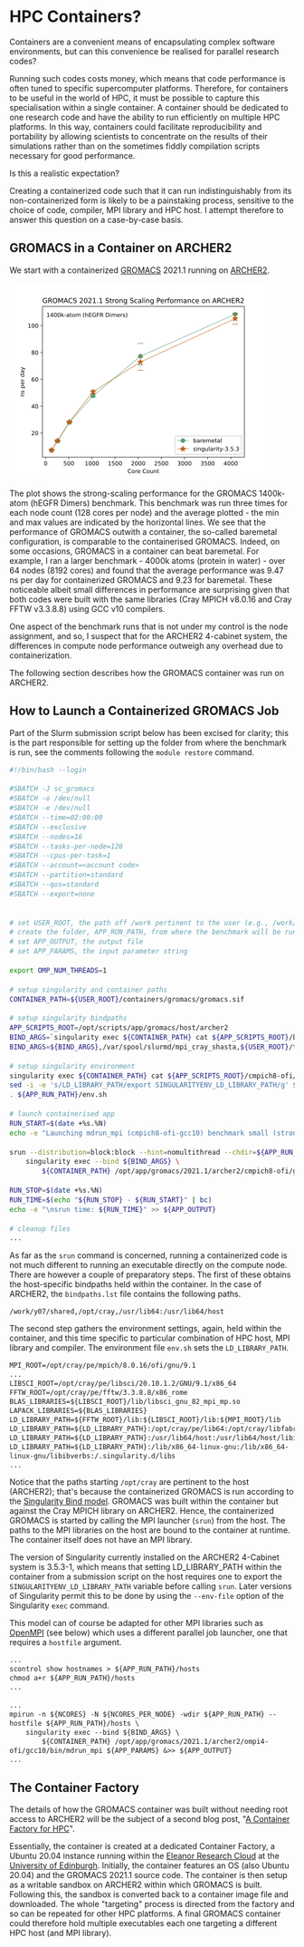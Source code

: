 HPC Containers?
===============

Containers are a convenient means of encapsulating complex software environments, but can this convenience be realised for parallel research codes?

Running such codes costs money, which means that code performance is often tuned to specific supercomputer platforms. Therefore, for containers to
be useful in the world of HPC, it must be possible to capture this specialisation within a single container. A container should be dedicated to one
research code and have the ability to run efficiently on multiple HPC platforms. In this way, containers could facilitate reproducibility and
portability by allowing scientists to concentrate on the results of their simulations rather than on the sometimes fiddly compilation scripts necessary
for good performance.

Is this a realistic expectation?

Creating a containerized code such that it can run indistinguishably from its non-containerized form is likely to be a painstaking process, sensitive
to the choice of code, compiler, MPI library and HPC host.  I attempt therefore to answer this question on a case-by-case basis.


GROMACS in a Container on ARCHER2
---------------------------------

We start with a containerized [GROMACS](https://www.gromacs.org/) 2021.1 running on [ARCHER2](https://www.archer2.ac.uk/).

![GROMACS 2021.1 1400k-atom benchmark performance on ARCHER2](./images/gromacs-ssp-simtime.png)

The plot shows the strong-scaling performance for the GROMACS 1400k-atom (hEGFR Dimers) benchmark. This benchmark was run three times for each node count
(128 cores per node) and the average plotted - the min and max values are indicated by the horizontal lines. We see that the performance of GROMACS outwith
a container, the so-called baremetal configuration, is comparable to the containerised GROMACS. Indeed, on some occasions, GROMACS in a container can beat
baremetal. For example, I ran a larger benchmark - 4000k atoms (protein in water) - over 64 nodes (8192 cores) and found that the average performance was
9.47 ns per day for containerized GROMACS and 9.23 for baremetal. These noticeable albeit small differences in performance are surprising given that both
codes were built with the same libraries (Cray MPICH v8.0.16 and Cray FFTW v3.3.8.8) using GCC v10 compilers.

One aspect of the benchmark runs that is not under my control is the node assignment, and so, I suspect that for the ARCHER2 4-cabinet system, the
differences in compute node performance outweigh any overhead due to containerization.

The following section describes how the GROMACS container was run on ARCHER2.


How to Launch a Containerized GROMACS Job
-----------------------------------------

Part of the Slurm submission script below has been excised for clarity; this is the part responsible for setting up the folder from where the benchmark is run,
see the comments following the `module restore` command.

```bash
#!/bin/bash --login
  
#SBATCH -J sc_gromacs
#SBATCH -o /dev/null
#SBATCH -e /dev/null
#SBATCH --time=02:00:00
#SBATCH --exclusive
#SBATCH --nodes=16
#SBATCH --tasks-per-node=128
#SBATCH --cpus-per-task=1
#SBATCH --account=<account code>
#SBATCH --partition=standard
#SBATCH --qos=standard
#SBATCH --export=none


# set USER_ROOT, the path off /work pertinent to the user (e.g., /work/z19/z19/mrb4cab/)
# create the folder, APP_RUN_PATH, from where the benchmark will be run
# set APP_OUTPUT, the output file
# set APP_PARAMS, the input parameter string

export OMP_NUM_THREADS=1

# setup singularity and container paths
CONTAINER_PATH=${USER_ROOT}/containers/gromacs/gromacs.sif

# setup singularity bindpaths
APP_SCRIPTS_ROOT=/opt/scripts/app/gromacs/host/archer2
BIND_ARGS=`singularity exec ${CONTAINER_PATH} cat ${APP_SCRIPTS_ROOT}/bindpaths.lst`
BIND_ARGS=${BIND_ARGS},/var/spool/slurmd/mpi_cray_shasta,${USER_ROOT}/tests/gromacs

# setup singularity environment
singularity exec ${CONTAINER_PATH} cat ${APP_SCRIPTS_ROOT}/cmpich8-ofi/gcc10/env.sh > ${APP_RUN_PATH}/env.sh
sed -i -e 's/LD_LIBRARY_PATH/export SINGULARITYENV_LD_LIBRARY_PATH/g' ${APP_RUN_PATH}/env.sh
. ${APP_RUN_PATH}/env.sh

# launch containerised app
RUN_START=$(date +%s.%N)
echo -e "Launching mdrun_mpi (cmpich8-ofi-gcc10) benchmark small (strong) over ${SLURM_NNODES} node(s) from within Singularity container.\n" > ${APP_OUTPUT}

srun --distribution=block:block --hint=nomultithread --chdir=${APP_RUN_PATH} \
    singularity exec --bind ${BIND_ARGS} \
        ${CONTAINER_PATH} /opt/app/gromacs/2021.1/archer2/cmpich8-ofi/gcc10/bin/mdrun_mpi ${APP_PARAMS} &>> ${APP_OUTPUT}

RUN_STOP=$(date +%s.%N)
RUN_TIME=$(echo "${RUN_STOP} - ${RUN_START}" | bc)
echo -e "\nsrun time: ${RUN_TIME}" >> ${APP_OUTPUT}

# cleanup files
...
```

As far as the `srun` command is concerned, running a containerized code is not much different to running an executable directly on the compute node.
There are however a couple of preparatory steps. The first of these obtains the host-specific bindpaths held within the container. In the case of
ARCHER2, the `bindpaths.lst` file contains the following paths.

```
/work/y07/shared,/opt/cray,/usr/lib64:/usr/lib64/host
```

The second step gathers the environment settings, again, held within the container, and this time specific to particular combination of HPC host,
MPI library and compiler. The environment file `env.sh` sets the `LD_LIBRARY_PATH`.

```
MPI_ROOT=/opt/cray/pe/mpich/8.0.16/ofi/gnu/9.1
...
LIBSCI_ROOT=/opt/cray/pe/libsci/20.10.1.2/GNU/9.1/x86_64
FFTW_ROOT=/opt/cray/pe/fftw/3.3.8.8/x86_rome
BLAS_LIBRARIES=${LIBSCI_ROOT}/lib/libsci_gnu_82_mpi_mp.so
LAPACK_LIBRARIES=${BLAS_LIBRARIES}
LD_LIBRARY_PATH=${FFTW_ROOT}/lib:${LIBSCI_ROOT}/lib:${MPI_ROOT}/lib
LD_LIBRARY_PATH=${LD_LIBRARY_PATH}:/opt/cray/pe/lib64:/opt/cray/libfabric/1.11.0.0.233/lib64
LD_LIBRARY_PATH=${LD_LIBRARY_PATH}:/usr/lib64/host:/usr/lib64/host/libibverbs
LD_LIBRARY_PATH=${LD_LIBRARY_PATH}:/lib/x86_64-linux-gnu:/lib/x86_64-linux-gnu/libibverbs:/.singularity.d/libs
...
```

Notice that the paths starting `/opt/cray` are pertinent to the host (ARCHER2); that's because the containerized GROMACS is run according to the
[Singularity Bind model](https://sylabs.io/guides/3.7/user-guide/mpi.html#bind-model). GROMACS was built within the container but against the Cray
MPICH library on ARCHER2. Hence, the containerized GROMACS is started by calling the MPI launcher (`srun`) from the host. The paths to the MPI
libraries on the host are bound to the container at runtime. The container itself does not have an MPI library.

The version of Singularity currently installed on the ARCHER2 4-Cabinet system is 3.5.3-1, which means that setting LD_LIBRARY_PATH within
the container from a submission script on the host requires one to export the `SINGULARITYENV_LD_LIBRARY_PATH` variable before calling `srun`.
Later versions of Singularity permit this to be done by using the `--env-file` option of the Singularity `exec` command.

This model can of course be adapted for other MPI libraries such as [OpenMPI](https://www.open-mpi.org/) (see below) which uses a different parallel job launcher, one that
requires a `hostfile` argument.

```
...
scontrol show hostnames > ${APP_RUN_PATH}/hosts
chmod a+r ${APP_RUN_PATH}/hosts
...

...
mpirun -n ${NCORES} -N ${NCORES_PER_NODE} -wdir ${APP_RUN_PATH} --hostfile ${APP_RUN_PATH}/hosts \
    singularity exec --bind ${BIND_ARGS} \
        ${CONTAINER_PATH} /opt/app/gromacs/2021.1/archer2/ompi4-ofi/gcc10/bin/mdrun_mpi ${APP_PARAMS} &>> ${APP_OUTPUT}
...
```


The Container Factory
---------------------

The details of how the GROMACS container was built without needing root access to ARCHER2 will be the subject of a second blog post, "[A Container Factory for HPC](hpc_container_factory.md)".

Essentially, the container is created at a dedicated Container Factory, a Ubuntu 20.04 instance running within the [Eleanor Research Cloud](https://www.ed.ac.uk/information-services/computing/computing-infrastructure/cloud-computing-service/researcher-cloud-service-eleanor) at the
[University of Edinburgh](https://www.ed.ac.uk/). Initially, the container features an OS (also Ubuntu 20.04) and the GROMACS 2021.1 source code. The container is then
setup as a writable sandbox on ARCHER2 within which GROMACS is built. Following this, the sandbox is converted back to a container image file and
downloaded. The whole "targeting" process is directed from the factory and so can be repeated for other HPC platforms. A final GROMACS container
could therefore hold multiple executables each one targeting a different HPC host (and MPI library).